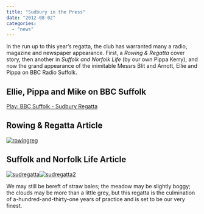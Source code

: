 ```yaml
---
title: "Sudbury in the Press"
date: "2012-08-02"
categories:
  - "news"
---
```


In the run up to this year’s regatta, the club has warranted many a radio, magazine and newspaper appearance. First, a _Rowing & Regatta_ cover story, then another in *Suffolk and Norfolk Life* (by our own Pippa Kerry), and now the grand appearance of the inimitable Messrs Blit and Arnott, Ellie and Pippa on BBC Radio Suffolk.

## Ellie, Pippa and Mike on BBC Suffolk

[Play: BBC Suffolk - Sudbury Regatta](http://sudburyrowingclub.org.uk/wp-content/uploads/2012/02/sudbury-bbc-128.mp3)

## Rowing & Regatta Article

[![](/assets/news/images/rowingreg-150x150.jpg "rowingreg")](http://sudburyrowingclub.org.uk/wp-content/uploads/2012/08/60_sudbury_regatta_6.pdf)

## Suffolk and Norfolk Life Article

[![](/assets/news/images/sudregatta-150x150.jpg "sudregatta")![](/assets/news/images/sudregatta2-150x150.jpg "sudregatta2")](http://sudburyrowingclub.org.uk/wp-content/uploads/2012/08/sudregatta.pdf)

We may still be bereft of straw bales; the meadow may be slightly boggy; the clouds may be more than a little grey, but this regatta is the culmination of a-hundred-and-thirty-one years of practice and is set to be our very finest.
